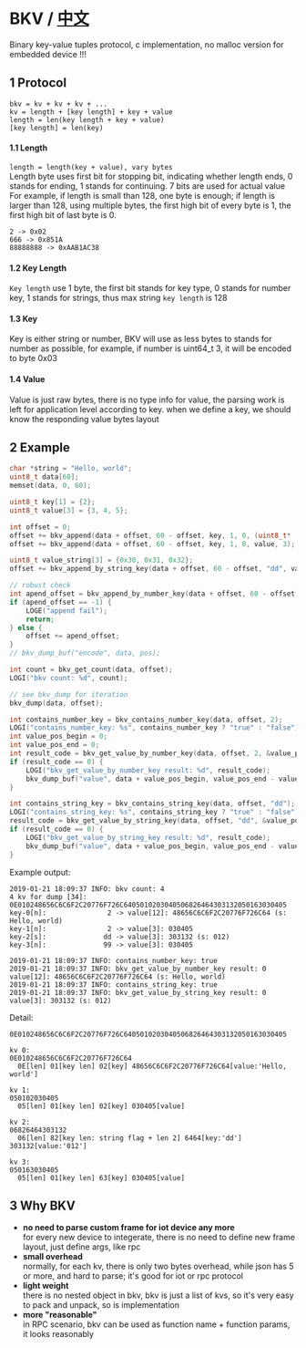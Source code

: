 # BKV / [中文](README-cn.md)
Binary key-value tuples protocol, c implementation, no malloc version for embedded device !!!

## 1 Protocol
`bkv = kv + kv + kv + ...`  
`kv = length + [key length] + key + value`  
`length = len(key length + key + value)`   
`[key length] = len(key)`   

#### 1.1 Length
`length = length(key + value), vary bytes`  
Length byte uses first bit for stopping bit, indicating whether length ends, 0 stands for ending, 1 stands for continuing. 7 bits are used for actual value    
For example, if length is small than 128, one byte is enough; if length is larger than 128, using multiple bytes, the first high bit of every byte is 1, the first high bit of last byte is 0.
```
2 -> 0x02
666 -> 0x851A
88888888 -> 0xAAB1AC38
```

#### 1.2 Key Length
`Key length` use 1 byte, the first bit stands for key type, 0 stands for number key, 1 stands for strings, thus max string `key length` is 128

#### 1.3 Key
Key is either string or number, BKV will use as less bytes to stands for number as possible, for example, if number is uint64_t 3, it will be encoded to byte 0x03

#### 1.4 Value
Value is just raw bytes, there is no type info for value, the parsing work is left for application level according to key. when we define a key, we should know the responding value bytes layout

## 2 Example
```c
char *string = "Hello, world";
uint8_t data[60];
memset(data, 0, 60);

uint8_t key[1] = {2};
uint8_t value[3] = {3, 4, 5};

int offset = 0;
offset += bkv_append(data + offset, 60 - offset, key, 1, 0, (uint8_t* )string, strlen(string));
offset += bkv_append(data + offset, 60 - offset, key, 1, 0, value, 3);

uint8_t value_string[3] = {0x30, 0x31, 0x32};
offset += bkv_append_by_string_key(data + offset, 60 - offset, "dd", value_string, 3);

// robust check
int apend_offset = bkv_append_by_number_key(data + offset, 60 - offset, 99, value, 3);
if (apend_offset == -1) {
    LOGE("append fail");
    return;
} else {
    offset += apend_offset;
}
// bkv_dump_buf("encode", data, pos);

int count = bkv_get_count(data, offset);
LOGI("bkv count: %d", count);

// see bkv_dump for iteration
bkv_dump(data, offset);

int contains_number_key = bkv_contains_number_key(data, offset, 2);
LOGI("contains_number_key: %s", contains_number_key ? "true" : "false");
int value_pos_begin = 0;
int value_pos_end = 0;
int result_code = bkv_get_value_by_number_key(data, offset, 2, &value_pos_begin, &value_pos_end);
if (result_code == 0) {
    LOGI("bkv_get_value_by_number_key result: %d", result_code);
    bkv_dump_buf("value", data + value_pos_begin, value_pos_end - value_pos_begin);
}

int contains_string_key = bkv_contains_string_key(data, offset, "dd");
LOGI("contains_string_key: %s", contains_string_key ? "true" : "false");
result_code = bkv_get_value_by_string_key(data, offset, "dd", &value_pos_begin, &value_pos_end);
if (result_code == 0) {
    LOGI("bkv_get_value_by_string_key result: %d", result_code);
    bkv_dump_buf("value", data + value_pos_begin, value_pos_end - value_pos_begin);
}   
```

Example output:
```shell
2019-01-21 18:09:37 INFO: bkv count: 4
4 kv for dump [34]: 0E010248656C6C6F2C20776F726C6405010203040506826464303132050163030405
key-0[n]:               2 -> value[12]: 48656C6C6F2C20776F726C64 (s: Hello, world)
key-1[n]:               2 -> value[3]: 030405
key-2[s]:              dd -> value[3]: 303132 (s: 012)
key-3[n]:              99 -> value[3]: 030405

2019-01-21 18:09:37 INFO: contains_number_key: true
2019-01-21 18:09:37 INFO: bkv_get_value_by_number_key result: 0
value[12]: 48656C6C6F2C20776F726C64 (s: Hello, world)
2019-01-21 18:09:37 INFO: contains_string_key: true
2019-01-21 18:09:37 INFO: bkv_get_value_by_string_key result: 0
value[3]: 303132 (s: 012)
```
Detail:
```
0E010248656C6C6F2C20776F726C6405010203040506826464303132050163030405

kv 0:
0E010248656C6C6F2C20776F726C64
  0E[len] 01[key len] 02[key] 48656C6C6F2C20776F726C64[value:'Hello, world']

kv 1:
050102030405
  05[len] 01[key len] 02[key] 030405[value]

kv 2:
06826464303132
  06[len] 82[key len: string flag + len 2] 6464[key:'dd'] 303132[value:'012']

kv 3:
050163030405
  05[len] 01[key len] 63[key] 030405[value]  
```

## 3 Why BKV
- **no need to parse custom frame for iot device any more**  
  for every new device to integerate, there is no need to define new frame layout, just define args, like rpc
- **small overhead**  
  normally, for each kv, there is only two bytes overhead, while json has 5 or more, and hard to parse; it's good for iot or rpc protocol
- **light weight**  
  there is no nested object in bkv, bkv is just a list of kvs, so it's very easy to pack and unpack, so is implementation 
- **more "reasonable"**  
  in RPC scenario, bkv can be used as function name + function params, it looks reasonably
